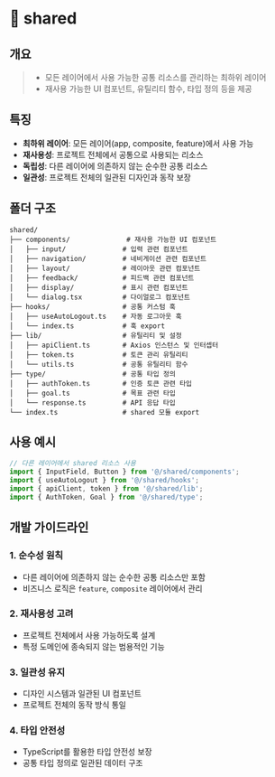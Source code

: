 # 📁 shared

## 개요

> - 모든 레이어에서 사용 가능한 공통 리소스를 관리하는 최하위 레이어
> - 재사용 가능한 UI 컴포넌트, 유틸리티 함수, 타입 정의 등을 제공

## 특징

- **최하위 레이어**: 모든 레이어(app, composite, feature)에서 사용 가능
- **재사용성**: 프로젝트 전체에서 공통으로 사용되는 리소스
- **독립성**: 다른 레이어에 의존하지 않는 순수한 공통 리소스
- **일관성**: 프로젝트 전체의 일관된 디자인과 동작 보장

## 폴더 구조

```
shared/
├── components/              # 재사용 가능한 UI 컴포넌트
│   ├── input/              # 입력 관련 컴포넌트
│   ├── navigation/         # 네비게이션 관련 컴포넌트
│   ├── layout/             # 레이아웃 관련 컴포넌트
│   ├── feedback/           # 피드백 관련 컴포넌트
│   ├── display/            # 표시 관련 컴포넌트
│   └── dialog.tsx          # 다이얼로그 컴포넌트
├── hooks/                  # 공통 커스텀 훅
│   ├── useAutoLogout.ts    # 자동 로그아웃 훅
│   └── index.ts            # 훅 export
├── lib/                    # 유틸리티 및 설정
│   ├── apiClient.ts        # Axios 인스턴스 및 인터셉터
│   ├── token.ts            # 토큰 관리 유틸리티
│   └── utils.ts            # 공통 유틸리티 함수
├── type/                   # 공통 타입 정의
│   ├── authToken.ts        # 인증 토큰 관련 타입
│   ├── goal.ts             # 목표 관련 타입
│   └── response.ts         # API 응답 타입
└── index.ts                # shared 모듈 export
```

## 사용 예시

```typescript
// 다른 레이어에서 shared 리소스 사용
import { InputField, Button } from '@/shared/components';
import { useAutoLogout } from '@/shared/hooks';
import { apiClient, token } from '@/shared/lib';
import { AuthToken, Goal } from '@/shared/type';
```

## 개발 가이드라인

### 1. 순수성 원칙

- 다른 레이어에 의존하지 않는 순수한 공통 리소스만 포함
- 비즈니스 로직은 `feature`, `composite` 레이어에서 관리

### 2. 재사용성 고려

- 프로젝트 전체에서 사용 가능하도록 설계
- 특정 도메인에 종속되지 않는 범용적인 기능

### 3. 일관성 유지

- 디자인 시스템과 일관된 UI 컴포넌트
- 프로젝트 전체의 동작 방식 통일

### 4. 타입 안전성

- TypeScript를 활용한 타입 안전성 보장
- 공통 타입 정의로 일관된 데이터 구조
